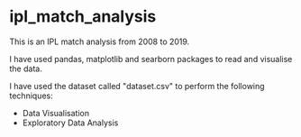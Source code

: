 # ipl_match_analysis
This is an IPL match analysis from 2008 to 2019. 

I have used pandas, matplotlib and searborn packages to read and visualise the data.

I have used the dataset called "dataset.csv" to perform the following techniques:
* Data Visualisation
* Exploratory Data Analysis
